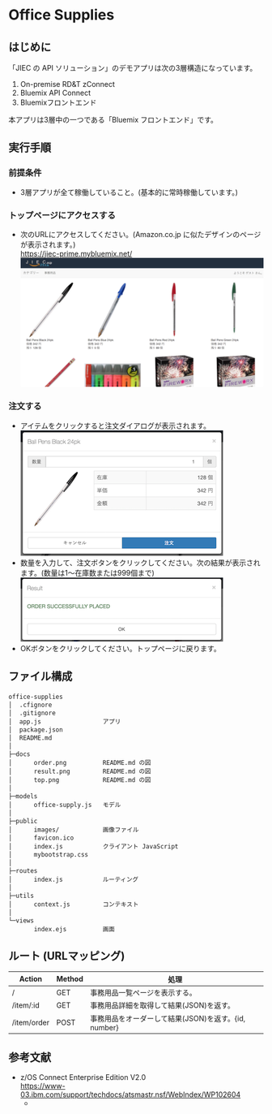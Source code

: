 # Office Supplies  

## はじめに
「JIEC の API ソリューション」のデモアプリは次の3層構造になっています。  

1. On-premise RD&T zConnect
1. Bluemix API Connect
1. Bluemixフロントエンド

本アプリは3層中の一つである「Bluemix フロントエンド」です。

## 実行手順
### 前提条件
* 3層アプリが全て稼働していること。(基本的に常時稼働しています。)

### トップページにアクセスする
* 次のURLにアクセスしてください。(Amazon.co.jp に似たデザインのページが表示されます。)  
  https://jiec-prime.mybluemix.net/  
  ![トップページ](docs/top.png)  

### 注文する
* アイテムをクリックすると注文ダイアログが表示されます。  
  ![注文](docs/order.png)  
* 数量を入力して、注文ボタンをクリックしてください。次の結果が表示されます。(数量は1〜在庫数または999個まで)  
  ![注文](docs/result.png)  
* OKボタンをクリックしてください。トップページに戻ります。   

## ファイル構成  
    office-supplies
    │  .cfignore
    │  .gitignore
    │  app.js                 アプリ
    │  package.json
    │  README.md
    │
    ├─docs
    │      order.png          README.md の図
    │      result.png         README.md の図
    │      top.png            README.md の図
    │
    ├─models
    │      office-supply.js   モデル
    │
    ├─public
    │      images/            画像ファイル
    │      favicon.ico
    │      index.js           クライアント JavaScript
    │      mybootstrap.css
    │      
    ├─routes
    │      index.js           ルーティング
    │      
    ├─utils
    │      context.js         コンテキスト
    │      
    └─views
           index.ejs          画面


## ルート (URLマッピング)
|Action|Method|処理|
|---|-----------|-----------|
|/|GET|事務用品一覧ページを表示する。|
|/item/:id|GET|事務用品詳細を取得して結果(JSON)を返す。|
|/item/order|POST|事務用品をオーダーして結果(JSON)を返す。{id, number}|


## 参考文献
* z/OS Connect Enterprise Edition V2.0  
  https://www-03.ibm.com/support/techdocs/atsmastr.nsf/WebIndex/WP102604  
  - [pdf]: https://www-03.ibm.com/support/techdocs/atsmastr.nsf/5cb5ed706d254a8186256c71006d2e0a/ef7025c4a674ca4a86257f0d00725591/$FILE/WP102604%20-%20zOS%20Connect%20EE%20V2%20Getting%20Started.002.pdf/WP102604%20-%20zOS%20Connect%20EE%20V2%20Getting%20Started.pdf "Getting Started Guide"  
